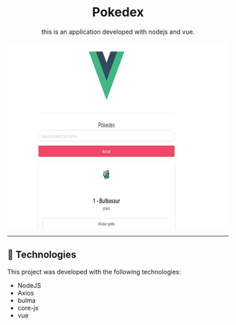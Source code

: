 <h1 align="center">
Pokedex
</h1>

<p align="center">this is an application developed with nodejs and vue.</p>

<div align="center" >
  <img src="./github/pokedexgif.gif" alt="demo-web" height="425">
 
</div>

---

## 🚀 Technologies

This project was developed with the following technologies:

- NodeJS
- Axios
- bulma
- core-js
- vue
